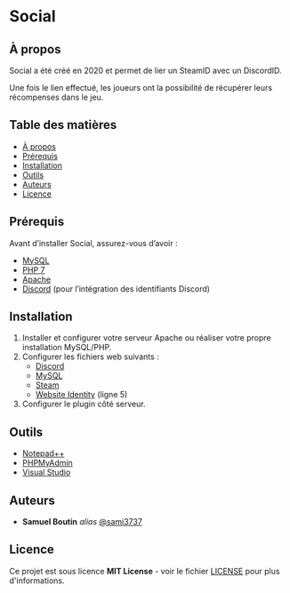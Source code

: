 # Social

## À propos

Social a été créé en 2020 et permet de lier un SteamID avec un DiscordID.

Une fois le lien effectué, les joueurs ont la possibilité de récupérer leurs récompenses dans le jeu.

## Table des matières

- [À propos](#à-propos)
- [Prérequis](#prérequis)
- [Installation](#installation)
- [Outils](#outils)
- [Auteurs](#auteurs)
- [Licence](#licence)

## Prérequis

Avant d’installer Social, assurez-vous d’avoir :

- [MySQL](https://www.mysql.com/)
- [PHP 7](https://www.php.net/releases/index.php)
- [Apache](https://httpd.apache.org/)
- [Discord](https://discord.com/) (pour l’intégration des identifiants Discord)

## Installation

1. Installer et configurer votre serveur Apache ou réaliser votre propre installation MySQL/PHP.
2. Configurer les fichiers web suivants :
   - [Discord](./website/api/discord/setting.php)
   - [MySQL](./website/api/mysql/settings.ini.php)
   - [Steam](./website/api/steam/apikey.php)
   - [Website Identity](./website/api/login.php) (ligne 5)
3. Configurer le plugin côté serveur.

## Outils

- [Notepad++](https://notepad-plus-plus.org/)
- [PHPMyAdmin](https://www.phpmyadmin.net/)
- [Visual Studio](https://visualstudio.microsoft.com/)

## Auteurs

- **Samuel Boutin** _alias_ [@sami3737](https://github.com/sami3737)

## Licence

Ce projet est sous licence **MIT License** - voir le fichier [LICENSE](LICENSE.md) pour plus d'informations.
